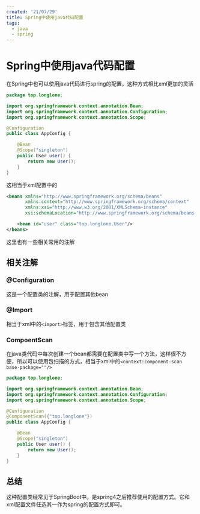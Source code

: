 ```yaml
---
created: '21/07/29'
title: Spring中使用java代码配置
tags:
  - java
  - spring
---
```

# Spring中使用java代码配置
在Spring中也可以使用java代码进行spring的配置，这种方式相比xml更加的灵活
```java
package top.longlone;

import org.springframework.context.annotation.Bean;
import org.springframework.context.annotation.Configuration;
import org.springframework.context.annotation.Scope;

@Configuration
public class AppConfig {

    @Bean
    @Scope("singleton")
    public User user() {
        return new User();
    }
}
```
这相当于xml配置中的
```xml
<beans xmlns="http://www.springframework.org/schema/beans"
       xmlns:context="http://www.springframework.org/schema/context"
       xmlns:xsi="http://www.w3.org/2001/XMLSchema-instance"
       xsi:schemaLocation="http://www.springframework.org/schema/beans http://www.springframework.org/schema/beans/spring-beans.xsd http://www.springframework.org/schema/context http://www.springframework.org/schema/context/spring-context.xsd">

    <bean id="user" class="top.longlone.User"/>
</beans>
```
这里也有一些相关常用的注解
## 相关注解
### @Configuration 
这是一个配置类的注解，用于配置其他bean
### @Import
相当于xml中的`<import>`标签，用于包含其他配置类
### CompoentScan
在java类代码中每次创建一个bean都需要在配置类中写一个方法，这样很不方便，所以可以使用包扫描的方式，相当于xml中的`<context:component-scan base-package=""/>`
```java
package top.longlone;

import org.springframework.context.annotation.Bean;
import org.springframework.context.annotation.Configuration;
import org.springframework.context.annotation.Scope;

@Configuration
@ComponentScan({"top.longlone"})
public class AppConfig {

    @Bean
    @Scope("singleton")
    public User user() {
        return new User();
    }
}
```

## 总结
这种配置类经常见于SpringBoot中。是spring4之后推荐使用的配置方式。它和xml配置文件任选其一作为spring的配置方式即可。